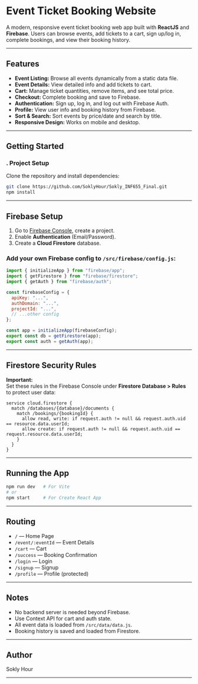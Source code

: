 # Event Ticket Booking Website

A modern, responsive event ticket booking web app built with **ReactJS** and **Firebase**. Users can browse events, add tickets to a cart, sign up/log in, complete bookings, and view their booking history.

---

## Features

- **Event Listing:** Browse all events dynamically from a static data file.
- **Event Details:** View detailed info and add tickets to cart.
- **Cart:** Manage ticket quantities, remove items, and see total price.
- **Checkout:** Complete booking and save to Firebase.
- **Authentication:** Sign up, log in, and log out with Firebase Auth.
- **Profile:** View user info and booking history from Firebase.
- **Sort & Search:** Sort events by price/date and search by title.
- **Responsive Design:** Works on mobile and desktop.

---

## Getting Started

### . Project Setup

Clone the repository and install dependencies:

```bash
git clone https://github.com/SoklyHour/Sokly_INF655_Final.git
npm install
```
---

## Firebase Setup

1. Go to [Firebase Console](https://console.firebase.google.com/), create a project.
2. Enable **Authentication** (Email/Password).
3. Create a **Cloud Firestore** database.

### Add your own Firebase config to `/src/firebase/config.js`:

```js
import { initializeApp } from "firebase/app";
import { getFirestore } from "firebase/firestore";
import { getAuth } from "firebase/auth";

const firebaseConfig = {
  apiKey: "...",
  authDomain: "...",
  projectId: "...",
  // ...other config
};

const app = initializeApp(firebaseConfig);
export const db = getFirestore(app);
export const auth = getAuth(app);
```

---

## Firestore Security Rules

**Important:**  
Set these rules in the Firebase Console under **Firestore Database > Rules** to protect user data:

```
service cloud.firestore {
  match /databases/{database}/documents {
    match /bookings/{bookingId} {
      allow read, write: if request.auth != null && request.auth.uid == resource.data.userId;
      allow create: if request.auth != null && request.auth.uid == request.resource.data.userId;
    }
  }
}
```

---

## Running the App

```bash
npm run dev   # For Vite
# or
npm start     # For Create React App
```

---

## Routing

- `/` — Home Page
- `/event/:eventId` — Event Details
- `/cart` — Cart
- `/success` — Booking Confirmation
- `/login` — Login
- `/signup` — Signup
- `/profile` — Profile (protected)

---

## Notes

- No backend server is needed beyond Firebase.
- Use Context API for cart and auth state.
- All event data is loaded from `/src/data/data.js`.
- Booking history is saved and loaded from Firestore.

---

## Author

Sokly Hour

---
